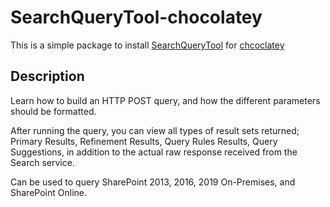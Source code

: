 # SearchQueryTool-chocolatey
This is a simple package to install [SearchQueryTool](https://github.com/pnp/PnP-Tools/tree/master/Solutions/SharePoint.Search.QueryTool) for [chcoclatey](https://chocolatey.org/)

## Description
Learn how to build an HTTP POST query, and how the different parameters should be formatted.

After running the query, you can view all types of result sets returned; Primary Results, Refinement Results, Query Rules Results, Query Suggestions, in addition to the actual raw response received from the Search service.

Can be used to query SharePoint 2013, 2016, 2019 On-Premises, and SharePoint Online.
